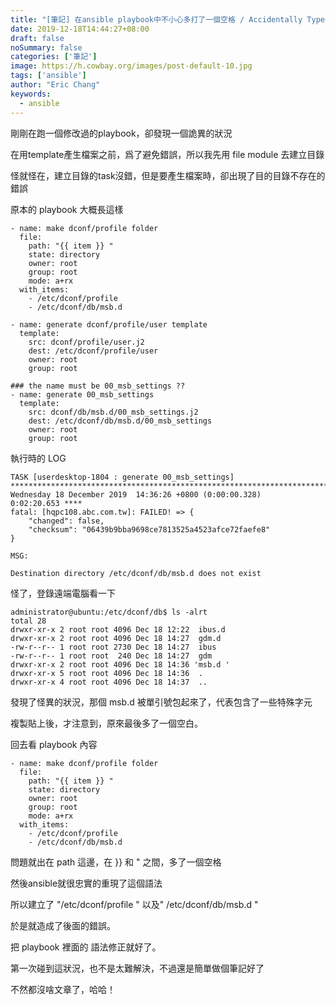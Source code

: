 ```yaml
---
title: "[筆記] 在ansible playbook中不小心多打了一個空格 / Accidentally Typed an Extra Space in Ansible Playbook"
date: 2019-12-18T14:44:27+08:00
draft: false
noSummary: false
categories: ['筆記']
image: https://h.cowbay.org/images/post-default-10.jpg
tags: ['ansible']
author: "Eric Chang"
keywords:
  - ansible
---
```


剛剛在跑一個修改過的playbook，卻發現一個詭異的狀況

在用template產生檔案之前，爲了避免錯誤，所以我先用 file module 去建立目錄

怪就怪在，建立目錄的task沒錯，但是要產生檔案時，卻出現了目的目錄不存在的錯誤

<!--more-->

原本的 playbook 大概長這樣

```
- name: make dconf/profile folder
  file:
    path: "{{ item }} "
    state: directory
    owner: root
    group: root
    mode: a+rx
  with_items:
    - /etc/dconf/profile
    - /etc/dconf/db/msb.d
  
- name: generate dconf/profile/user template
  template:
    src: dconf/profile/user.j2
    dest: /etc/dconf/profile/user
    owner: root
    group: root
  
### the name must be 00_msb_settings ??
- name: generate 00_msb_settings 
  template:
    src: dconf/db/msb.d/00_msb_settings.j2
    dest: /etc/dconf/db/msb.d/00_msb_settings
    owner: root
    group: root
```
執行時的 LOG

```
TASK [userdesktop-1804 : generate 00_msb_settings] *******************************************************************************
Wednesday 18 December 2019  14:36:26 +0800 (0:00:00.328)       0:02:20.653 **** 
fatal: [hqpc108.abc.com.tw]: FAILED! => {
    "changed": false,
    "checksum": "06439b9bba9698ce7813525a4523afce72faefe8"
}

MSG:

Destination directory /etc/dconf/db/msb.d does not exist

```

怪了，登錄遠端電腦看一下
```
administrator@ubuntu:/etc/dconf/db$ ls -alrt
total 28
drwxr-xr-x 2 root root 4096 Dec 18 12:22  ibus.d
drwxr-xr-x 2 root root 4096 Dec 18 14:27  gdm.d
-rw-r--r-- 1 root root 2730 Dec 18 14:27  ibus
-rw-r--r-- 1 root root  240 Dec 18 14:27  gdm
drwxr-xr-x 2 root root 4096 Dec 18 14:36 'msb.d '
drwxr-xr-x 5 root root 4096 Dec 18 14:36  .
drwxr-xr-x 4 root root 4096 Dec 18 14:37  ..
```

發現了怪異的狀況，那個 msb.d 被單引號包起來了，代表包含了一些特殊字元

複製貼上後，才注意到，原來最後多了一個空白。

回去看 playbook 內容

```
- name: make dconf/profile folder
  file:
    path: "{{ item }} "
    state: directory
    owner: root
    group: root
    mode: a+rx
  with_items:
    - /etc/dconf/profile
    - /etc/dconf/db/msb.d
```

問題就出在 path 這邊，在 }} 和 " 之間，多了一個空格

然後ansible就很忠實的重現了這個語法

所以建立了 "/etc/dconf/profile " 以及" /etc/dconf/db/msb.d  "

於是就造成了後面的錯誤。

把 playbook 裡面的 語法修正就好了。

第一次碰到這狀況，也不是太難解決，不過還是簡單做個筆記好了

不然都沒啥文章了，哈哈！

